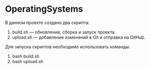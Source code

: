 # OperatingSystems

В данном проекте создано два скрипта:

1. build.sh — обновление, сборка и запуск проекта.
2. upload.sh — добавление изменений в Git и отправка на GitHub.

Для запуска скриптов необходимо использовать команды:

1. bash build.sh
2. bash upload.sh

